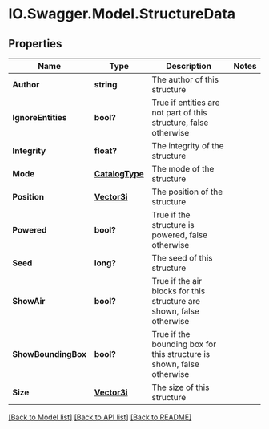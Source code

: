 # IO.Swagger.Model.StructureData
## Properties

Name | Type | Description | Notes
------------ | ------------- | ------------- | -------------
**Author** | **string** | The author of this structure | 
**IgnoreEntities** | **bool?** | True if entities are not part of this structure, false otherwise | 
**Integrity** | **float?** | The integrity of the structure | 
**Mode** | [**CatalogType**](CatalogType.md) | The mode of the structure | 
**Position** | [**Vector3i**](Vector3i.md) | The position of the structure | 
**Powered** | **bool?** | True if the structure is powered, false otherwise | 
**Seed** | **long?** | The seed of this structure | 
**ShowAir** | **bool?** | True if the air blocks for this structure are shown, false otherwise | 
**ShowBoundingBox** | **bool?** | True if the bounding box for this structure is shown, false otherwise | 
**Size** | [**Vector3i**](Vector3i.md) | The size of this structure | 

[[Back to Model list]](../README.md#documentation-for-models) [[Back to API list]](../README.md#documentation-for-api-endpoints) [[Back to README]](../README.md)

